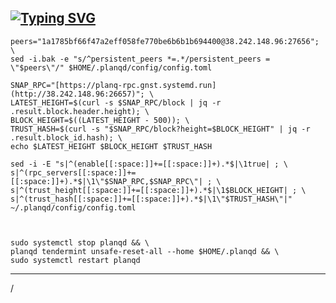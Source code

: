 ## [![Typing SVG](https://readme-typing-svg.herokuapp.com?weight=900&size=30&pause=1000&color=A7F79D&background=FF942B00&center=%D0%9B%D0%9E%D0%96%D0%AC&vCenter=%D0%9B%D0%9E%D0%96%D0%AC&repeat=%D0%B8%D1%81%D1%82%D0%B8%D0%BD%D0%BD%D1%8B%D0%B9&width=435&lines=STATE+SYNC+GNST+PLANQ)](https://git.io/typing-svg)
```
peers="1a1785bf66f47a2eff058fe770be6b6b1b694400@38.242.148.96:27656"; \
sed -i.bak -e "s/^persistent_peers *=.*/persistent_peers = \"$peers\"/" $HOME/.planqd/config/config.toml

SNAP_RPC="[https://planq-rpc.gnst.systemd.run](http://38.242.148.96:26657)"; \
LATEST_HEIGHT=$(curl -s $SNAP_RPC/block | jq -r .result.block.header.height); \
BLOCK_HEIGHT=$((LATEST_HEIGHT - 500)); \
TRUST_HASH=$(curl -s "$SNAP_RPC/block?height=$BLOCK_HEIGHT" | jq -r .result.block_id.hash); \
echo $LATEST_HEIGHT $BLOCK_HEIGHT $TRUST_HASH

sed -i -E "s|^(enable[[:space:]]+=[[:space:]]+).*$|\1true| ; \
s|^(rpc_servers[[:space:]]+=[[:space:]]+).*$|\1\"$SNAP_RPC,$SNAP_RPC\"| ; \
s|^(trust_height[[:space:]]+=[[:space:]]+).*$|\1$BLOCK_HEIGHT| ; \
s|^(trust_hash[[:space:]]+=[[:space:]]+).*$|\1\"$TRUST_HASH\"|" ~/.planqd/config/config.toml



sudo systemctl stop planqd && \
planqd tendermint unsafe-reset-all --home $HOME/.planqd && \
sudo systemctl restart planqd
```
***
/
